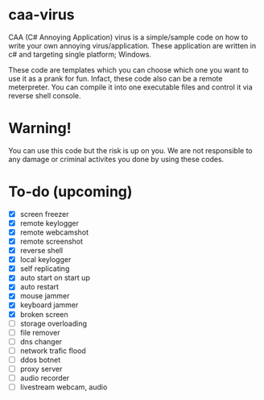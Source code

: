 # caa-virus
CAA (C# Annoying Application) virus is a simple/sample code on how to write your own annoying virus/application. These application are written in c# and targeting single platform; Windows.

These code are templates which you can choose which one you want to use it as a prank for fun. Infact, these code also can be a remote meterpreter. You can compile it into one executable files and control it via reverse shell console.

# Warning!
You can use this code but the risk is up on you. We are not responsible to any damage or criminal activites you done by using these codes.

# To-do (upcoming)
- [x] screen freezer
- [x] remote keylogger
- [x] remote webcamshot
- [x] remote screenshot
- [x] reverse shell
- [x] local keylogger
- [x] self replicating
- [x] auto start on start up
- [x] auto restart
- [x] mouse jammer
- [x] keyboard jammer
- [x] broken screen
- [ ] storage overloading
- [ ] file remover
- [ ] dns changer
- [ ] network trafic flood
- [ ] ddos botnet
- [ ] proxy server
- [ ] audio recorder
- [ ] livestream webcam, audio